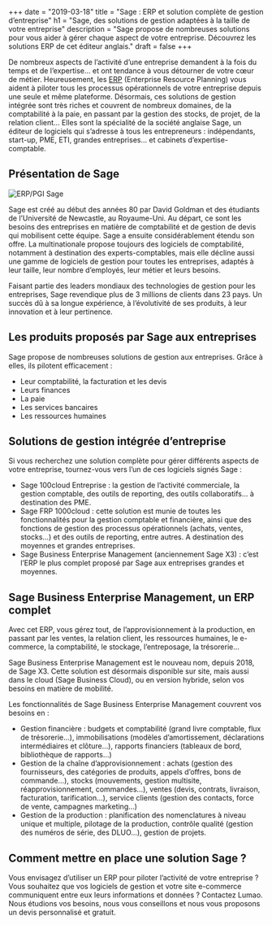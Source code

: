 +++
date = "2019-03-18"
title = "Sage : ERP et solution complète de gestion d’entreprise"
h1 = "Sage, des solutions de gestion adaptées à la taille de votre entreprise"
description = "Sage propose de nombreuses solutions pour vous aider à gérer chaque aspect de votre entreprise. Découvrez les solutions ERP de cet éditeur anglais."
draft = false
+++

De nombreux aspects de l’activité d’une entreprise demandent à la fois du temps et de l’expertise… et ont tendance à vous détourner de votre cœur de métier. Heureusement, les [ERP](/ecommerce/cms/magento/erp/) (Enterprise Resource Planning) vous aident à piloter tous les processus opérationnels de votre entreprise depuis une seule et même plateforme. Désormais, ces solutions de gestion intégrée sont très riches et couvrent de nombreux domaines, de la comptabilité à la paie, en passant par la gestion des stocks, de projet, de la relation client… Elles sont la spécialité de la société anglaise Sage, un éditeur de logiciels qui s’adresse à tous les entrepreneurs : indépendants, start-up, PME, ETI, grandes entreprises… et cabinets d’expertise-comptable.

## Présentation de Sage

<img class="animate zoomIn margin-auto" src="/images/erp/logo-Sage.png" alt="ERP/PGI Sage" />

Sage est créé au début des années 80 par David Goldman et des étudiants de l’Université de Newcastle, au Royaume-Uni. Au départ, ce sont les besoins des entreprises en matière de comptabilité et de gestion de devis qui mobilisent cette équipe. Sage a ensuite considérablement étendu son offre. La multinationale propose toujours des logiciels de comptabilité, notamment à destination des experts-comptables, mais elle décline aussi une gamme de logiciels de gestion pour toutes les entreprises, adaptés à leur taille, leur nombre d’employés, leur métier et leurs besoins.

Faisant partie des leaders mondiaux des technologies de gestion pour les entreprises, Sage revendique plus de 3 millions de clients dans 23 pays. Un succès dû à sa longue expérience, à l’évolutivité de ses produits, à leur innovation et à leur pertinence.

## Les produits proposés par Sage aux entreprises 

Sage propose de nombreuses solutions de gestion aux entreprises. Grâce à elles, ils pilotent efficacement :

-	Leur comptabilité, la facturation et les devis
-	Leurs finances
-	La paie
-	Les services bancaires
-	Les ressources humaines

## Solutions de gestion intégrée d’entreprise

Si vous recherchez une solution complète pour gérer différents aspects de votre entreprise, tournez-vous vers l’un de ces logiciels signés Sage :

-	Sage 100cloud Entreprise : la gestion de l’activité commerciale, la gestion comptable, des outils de reporting, des outils collaboratifs… à destination des PME.
-	Sage FRP 1000cloud : cette solution est munie de toutes les fonctionnalités pour la gestion comptable et financière, ainsi que des fonctions de gestion des processus opérationnels (achats, ventes, stocks…) et des outils de reporting, entre autres. A destination des moyennes et grandes entreprises.
-	Sage Business Enterprise Management (anciennement Sage X3) : c’est l’ERP le plus complet proposé par Sage aux entreprises grandes et moyennes. 

## Sage Business Enterprise Management, un ERP complet

Avec cet ERP, vous gérez tout, de l’approvisionnement à la production, en passant par les ventes, la relation client, les ressources humaines, le e-commerce, la comptabilité, le stockage, l’entreposage, la trésorerie… 

Sage Business Enterprise Management est le nouveau nom, depuis 2018, de Sage X3. Cette solution est désormais disponible sur site, mais aussi dans le cloud (Sage Business Cloud), ou en version hybride, selon vos besoins en matière de mobilité.

Les fonctionnalités de Sage Business Enterprise Management couvrent vos besoins en :

-	Gestion financière : budgets et comptabilité (grand livre comptable, flux de trésorerie…), immobilisations (modèles d’amortissement, déclarations intermédiaires et clôture…), rapports financiers (tableaux de bord, bibliothèque de rapports…)
-	Gestion de la chaîne d’approvisionnement : achats (gestion des fournisseurs, des catégories de produits, appels d’offres, bons de commande…), stocks (mouvements, gestion multisite, réapprovisionnement, commandes…), ventes (devis, contrats, livraison, facturation, tarification…), service clients (gestion des contacts, force de vente, campagnes marketing…)
-	Gestion de la production : planification des nomenclatures à niveau unique et multiple, pilotage de la production, contrôle qualité (gestion des numéros de série, des DLUO…), gestion de projets.

## Comment mettre en place une solution Sage ?

Vous envisagez d’utiliser un ERP pour piloter l’activité de votre entreprise ? Vous souhaitez que vos logiciels de gestion et votre site e-commerce communiquent entre eux leurs informations et données ? Contactez Lumao. Nous étudions vos besoins, nous vous conseillons et nous vous proposons un devis personnalisé et gratuit.
